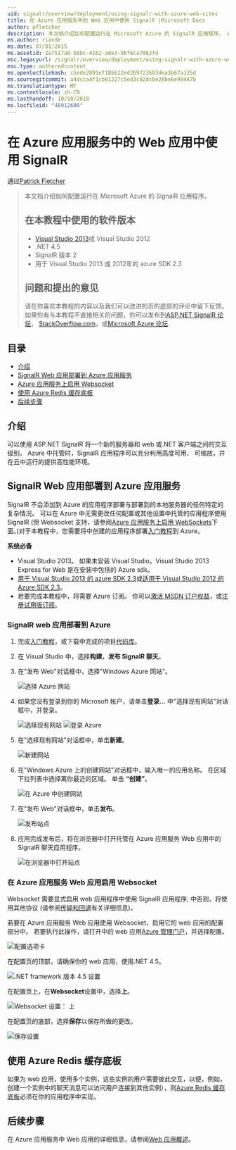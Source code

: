 ```yaml
---
uid: signalr/overview/deployment/using-signalr-with-azure-web-sites
title: 在 Azure 应用服务中的 Web 应用中使用 SignalR |Microsoft Docs
author: pfletcher
description: 本文档介绍如何配置运行在 Microsoft Azure 的 SignalR 应用程序。 在教程的 Visual Studio 2013 或 Vis.中使用的软件版本...
ms.author: riande
ms.date: 07/01/2015
ms.assetid: 2a7517a0-b88c-4162-ade3-9bf6ca7062fd
msc.legacyurl: /signalr/overview/deployment/using-signalr-with-azure-web-sites
msc.type: authoredcontent
ms.openlocfilehash: c5ede2891ef18b622ed269723603dea3b67a135d
ms.sourcegitcommit: a4dcca4f1cb81227c5ed3c92dc0e28be6e99447b
ms.translationtype: MT
ms.contentlocale: zh-CN
ms.lasthandoff: 10/10/2018
ms.locfileid: "48912600"
---
```

<a name="using-signalr-with-web-apps-in-azure-app-service"></a>在 Azure 应用服务中的 Web 应用中使用 SignalR
====================
通过[Patrick Fletcher](https://github.com/pfletcher)

> 本文档介绍如何配置运行在 Microsoft Azure 的 SignalR 应用程序。
>
> ## <a name="software-versions-used-in-the-tutorial"></a>在本教程中使用的软件版本
>
>
> - [Visual Studio 2013](https://my.visualstudio.com/Downloads?q=visual%20studio%202013)或 Visual Studio 2012
> - .NET 4.5
> - SignalR 版本 2
> - 用于 Visual Studio 2013 或 2012年的 azure SDK 2.3
>
>
>
> ## <a name="questions-and-comments"></a>问题和提出的意见
>
> 请在你喜欢本教程的内容以及我们可以改进的页的底部的评论中留下反馈。 如果你有与本教程不直接相关的问题，你可以发布到[ASP.NET SignalR 论坛](https://forums.asp.net/1254.aspx/1?ASP+NET+SignalR)， [StackOverflow.com](http://stackoverflow.com/)，或[Microsoft Azure 论坛](https://social.msdn.microsoft.com/Forums/windowsazure/home?category=windowsazureplatform).


## <a name="table-of-contents"></a>目录

- [介绍](#introduction)
- [SignalR Web 应用部署到 Azure 应用服务](#deploying)
- [Azure 应用服务上启用 Websocket](#websocket)
- [使用 Azure Redis 缓存底板](#backplane)
- [后续步骤](#nextsteps)

<a id="introduction"></a>
## <a name="introduction"></a>介绍

可以使用 ASP.NET SignalR 将一个新的服务器和 web 或.NET 客户端之间的交互级别。 Azure 中托管时，SignalR 应用程序可以充分利用高度可用、 可缩放，并在云中运行的提供高性能环境。

<a id="deploying"></a>
## <a name="deploying-a-signalr-web-app-to-azure-app-service"></a>SignalR Web 应用部署到 Azure 应用服务

SignalR 不会添加到 Azure 的应用程序部署与部署到的本地服务器的任何特定的复杂情况。 可以在 Azure 中无需更改任何配置或其他设置中托管的应用程序使用 SignalR (但 Websocket 支持，请参阅[Azure 应用服务上启用 WebSockets](#websocket)下面。)对于本教程中，您需要将中创建的应用程序部署[入门教程](../getting-started/tutorial-getting-started-with-signalr.md)到 Azure。

**系统必备**

- Visual Studio 2013。 如果未安装 Visual Studio，Visual Studio 2013 Express for Web 是在安装中包括的 Azure sdk。
- [用于 Visual Studio 2013 的 azure SDK 2.3](https://go.microsoft.com/fwlink/?linkid=324322&clcid=0x409)或[适用于 Visual Studio 2012 的 Azure SDK 2.3](https://go.microsoft.com/fwlink/p/?linkid=323511)。
- 若要完成本教程中，将需要 Azure 订阅。 你可以[激活 MSDN 订户权益](https://azure.microsoft.com/pricing/member-offers/msdn-benefits-details/)，或[注册试用版订阅](https://azure.microsoft.com/pricing/free-trial/)。

### <a name="deploying-a-signalr-web-app-to-azure"></a>SignalR web 应用部署到 Azure

1. 完成[入门教程](../getting-started/tutorial-getting-started-with-signalr.md)，或下载中完成的项目[代码库](https://code.msdn.microsoft.com/SignalR-Getting-Started-b9d18aa9)。
2. 在 Visual Studio 中，选择**构建**，**发布 SignalR 聊天**。
3. 在"发布 Web"对话框中，选择"Windows Azure 网站"。

    ![选择 Azure 网站](using-signalr-with-azure-web-sites/_static/image1.png)
4. 如果您没有登录到你的 Microsoft 帐户，请单击**登录...** 中"选择现有网站"对话框中，并登录。

    ![选择现有网站](using-signalr-with-azure-web-sites/_static/image2.png)    ![登录 Azure](using-signalr-with-azure-web-sites/_static/image3.png)
5. 在"选择现有网站"对话框中，单击**新建**。

    ![新建网站](using-signalr-with-azure-web-sites/_static/image4.png)
6. 在"Windows Azure 上的创建网站"对话框中，输入唯一的应用名称。 在区域下拉列表中选择离你最近的区域。 单击 **“创建”**。

    ![在 Azure 中创建网站](using-signalr-with-azure-web-sites/_static/image5.png)
7. 在"发布 Web"对话框中，单击**发布**。

    ![发布站点](using-signalr-with-azure-web-sites/_static/image6.png)
8. 应用完成发布后，将在浏览器中打开托管在 Azure 应用服务 Web 应用中的 SignalR 聊天应用程序。

    ![在浏览器中打开站点](using-signalr-with-azure-web-sites/_static/image7.png)

<a id="websocket"></a>
### <a name="enabling-websockets-on-azure-app-service-web-apps"></a>在 Azure 应用服务 Web 应用启用 Websocket

Websocket 需要显式启用 web 应用程序中使用 SignalR 应用程序; 中否则，将使用其他协议 (请参阅[传输和回退](../getting-started/introduction-to-signalr.md#transports)有关详细信息)。

若要在 Azure 应用服务 Web 应用使用 Websocket，启用它的 web 应用的配置部分中。 若要执行此操作，请打开中的 web 应用[Azure 管理门户](https://manage.windowsazure.com/)，并选择配置。

![配置选项卡](using-signalr-with-azure-web-sites/_static/image8.png)

在配置页的顶部，请确保你的 web 应用，使用.NET 4.5。

![.NET framework 版本 4.5 设置](using-signalr-with-azure-web-sites/_static/image9.png)

在配置页上，在**Websocket**设置中，选择**上**。

![Websocket 设置： 上](using-signalr-with-azure-web-sites/_static/image10.png)

在配置页的底部，选择**保存**以保存所做的更改。

![保存设置](using-signalr-with-azure-web-sites/_static/image11.png)

<a id="backplane"></a>
## <a name="using-the-azure-redis-cache-backplane"></a>使用 Azure Redis 缓存底板

如果为 web 应用，使用多个实例，这些实例的用户需要彼此交互，以便，例如，创建一个实例中的聊天消息可以访问用户连接到其他实例），则[Azure Redis 缓存底板](../performance/scaleout-with-redis.md)必须在你的应用程序中实现。

<a id="nextsteps"></a>
## <a name="next-steps"></a>后续步骤

在 Azure 应用服务中 Web 应用的详细信息，请参阅[Web 应用概述](https://azure.microsoft.com/documentation/articles/app-service-web-overview/)。
